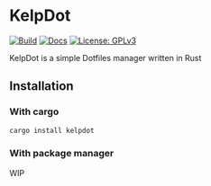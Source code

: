# KelpDot

[![Build](https://img.shields.io/github/workflow/status/Woomy4680-exe/Kelp/Linux?style=for-the-badge)](https://github.com/Woomy4680-exe/kelp/actions)
[![Docs](https://img.shields.io/badge/Docs-Latest-blue?style=for-the-badge)](https://woomy4680-exe.github.io/kelp-docs/)
[![License: GPLv3](https://img.shields.io/badge/License-GPLV3-blue?style=for-the-badge)](http://www.gnu.org/licenses/gpl-3.0)

KelpDot is a simple Dotfiles manager written in Rust

## Installation

### With cargo

```bash
cargo install kelpdot
```

### With package manager

WIP
